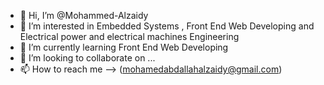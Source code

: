 - 👋 Hi, I’m @Mohammed-Alzaidy
- 👀 I’m interested in Embedded Systems , Front End Web Developing and Electrical power and electrical machines Engineering
- 🌱 I’m currently learning Front End Web Developing
- 💞️ I’m looking to collaborate on ...
- 📫 How to reach me --> (mohamedabdallahalzaidy@gmail.com)  

<!---
Mohammed-Alzaidy/Mohammed-Alzaidy is a ✨ special ✨ repository because its `README.md` (this file) appears on your GitHub profile.
You can click the Preview link to take a look at your changes.
--->
